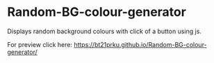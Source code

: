 # Random-BG-colour-generator
Displays random background colours with click of a button using js.

For preview click here: https://bt21prku.github.io/Random-BG-colour-generator/
